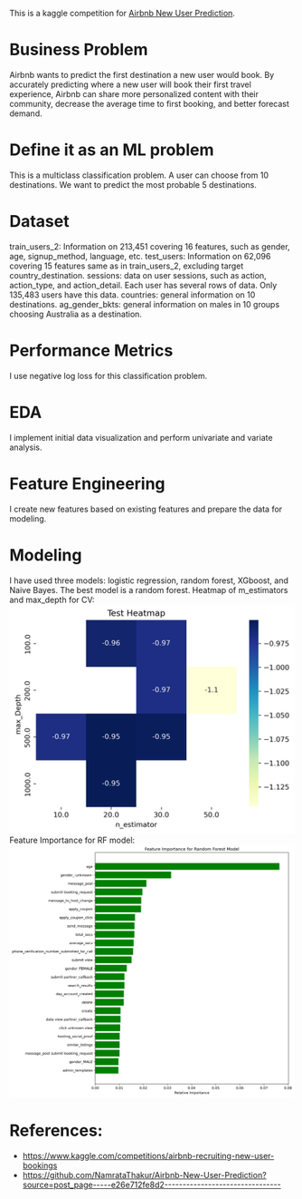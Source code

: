 This is a kaggle competition for [Airbnb New User Prediction](https://www.kaggle.com/competitions/airbnb-recruiting-new-user-bookings). 
# Business Problem
Airbnb wants to predict the first destination a new user would book. By accurately predicting where a new user will book their first travel experience, Airbnb can share more personalized content with their community, decrease the average time to first booking, and better forecast demand.
# Define it as an ML problem
This is a multiclass classification problem. A user can choose from 10 destinations. We want to predict the most probable 5 destinations. 
# Dataset 
train_users_2: Information on 213,451 covering 16 features, such as gender, age, signup_method, language, etc.
test_users: Information on 62,096 covering 15 features same as in train_users_2, excluding target country_destination. 
sessions: data on user sessions, such as action, action_type, and action_detail. Each user has several rows of data. Only 135,483 users have this data. 
countries: general information on 10 destinations. 
ag_gender_bkts: general information on males in 10 groups choosing Australia as a destination. 
# Performance Metrics
I use negative log loss for this classification problem. 
# EDA 
I implement initial data visualization and perform univariate and variate analysis. 
# Feature Engineering
I create new features based on existing features and prepare the data for modeling. 
# Modeling
I have used three models: logistic regression, random forest, XGboost, and Naive Bayes. The best model is a random forest. 
Heatmap of m_estimators and max_depth for CV: 
![CV Heatmap](heat_map_rf.png)
Feature Importance for RF model: 
![Feature Importance](feature_importance_rf.png)
# References: 
- https://www.kaggle.com/competitions/airbnb-recruiting-new-user-bookings
- https://github.com/NamrataThakur/Airbnb-New-User-Prediction?source=post_page-----e26e712fe8d2--------------------------------

